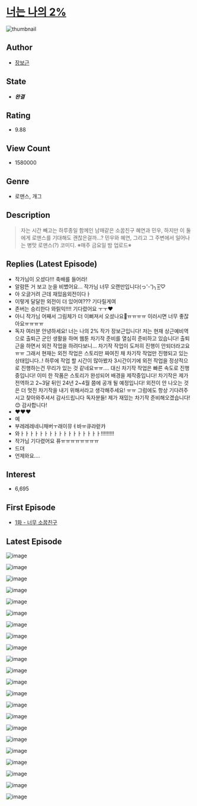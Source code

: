 # [너는 나의 2%](https://comic.naver.com/bestChallenge/list?titleId=772801)
![thumbnail](https://image-comic.pstatic.net/user_contents_data/challenge_comic/2021/05/14/258583/thumbnail_202x1644feb526e_3743_4f7e_858b_5ed0b5109c13_00004587.JPEG)

## Author
- [장보근](https://comic.naver.com/artistTitle?id=258583)

## State
- ***완결***

## Rating
- 9.88

## View Count
- 1580000

## Genre
- 로맨스, 개그

## Description
> 자는 시간 빼고는 하루종일 함께인 남매같은 소꿉친구 혜연과 민우, 하지만 이 둘에게 로맨스를 기대해도 괜찮은걸까...? 민우와 혜연, 그리고 그 주변에서 일어나는 병맛 로맨스(?) 코미디. ※매주 금요일 밤 업로드※

## Replies (Latest Episode)
- 작가님이 오셨다!!! 축배를 들어라!
- 알람뜬 거 보고 눈을 비볐어요... 작가님 너무 오랜만입니다(っ'-')╮=͟͟͞͞♡
- 아 오글거려 근데 재밌음외전이다ㅏ
- 이렇게 달달한 외전이 더 있어여??? 기다릴게여
- 존버는 승리한다 와릵익!!!! 기다렸어요 ㅜㅜ❤️
- 아니 작가님 어째서 그림체가 더 이뻐져서 오셨나요🥺ㅠㅠㅠㅠ 이러시면 너무 좋잖아요ㅠㅠㅠㅠ
- 독자 여러분 안녕하세요! 너는 나의 2% 작가 장보근입니다! 저는 현재 상근예비역으로 출퇴근 군인 생활을 하며 웹툰 차기작 준비를 열심히 준비하고 있습니다! 출퇴근을 하면서 외전 작업을 하려다보니... 차기작 작업이 도저히 진행이 안되더라고요 ㅠㅠ 그래서 현재는 외전 작업은 스토리만 짜여진 채 차기작 작업만 진행되고 있는 상태입니다..! 하루에 작업 할 시간이 많아봤자 3시간이기에 외전 작업을 정상적으로 진행하는건 무리가 있는 것 같네요ㅠㅠ.... 대신 차기작 작업은 빠른 속도로 진행중입니다! 이미 한 작품은 스토리가 완성되어 배경을 제작중입니다! 차기작은 제가 전역하고 2~3달 뒤인 24년 2~4월 쯤에 공개 될 예정입니다! 외전이 안 나오는 것은 더 멋진 차기작을 내기 위해서라고 생각해주세요! ㅠㅠ 그럼에도 항상 기다려주시고 찾아와주셔서 감사드립니다 독자분들! 제가 재밌는 차기작 준비해오겠습니다!😊 감사합니다!
- ❤️❤️❤️
- 예
- 부레레레네니채버ㅜ래이뮤ㅕ바ㅠ큐랴럳캬
- 와ㅏㅏㅏㅏㅏㅏㅏㅏㅏㅏㅏㅏㅏㅏㅏㅏㅏ!!!!!!!!!
- 작가님 기다렸어요 퓨ㅠㅠㅠㅠㅠㅠㅠㅠ
- 드뎌
- 언제와요....

## Interest
- 6,695

## First Episode
- [1화 - 너무 소꿉친구](https://comic.naver.com/bestChallenge/detail?titleId=772801&no=1)

## Latest Episode
![image](https://image-comic.pstatic.net/user_contents_data/challenge_comic/2022/10/10/258583/upload_3834925245133971812.jpeg)

![image](https://image-comic.pstatic.net/user_contents_data/challenge_comic/2022/10/10/258583/upload_7018356869075973734.jpeg)

![image](https://image-comic.pstatic.net/user_contents_data/challenge_comic/2022/10/10/258583/upload_7305509521838061670.jpeg)

![image](https://image-comic.pstatic.net/user_contents_data/challenge_comic/2022/10/10/258583/upload_3919311676089905209.jpeg)

![image](https://image-comic.pstatic.net/user_contents_data/challenge_comic/2022/10/10/258583/upload_7003998149130205285.jpeg)

![image](https://image-comic.pstatic.net/user_contents_data/challenge_comic/2022/10/10/258583/upload_3834923270268216119.jpeg)

![image](https://image-comic.pstatic.net/user_contents_data/challenge_comic/2022/10/10/258583/upload_3833796275178071095.jpeg)

![image](https://image-comic.pstatic.net/user_contents_data/challenge_comic/2022/10/10/258583/upload_3762534534338601776.jpeg)

![image](https://image-comic.pstatic.net/user_contents_data/challenge_comic/2022/10/10/258583/upload_7365131836998366260.jpeg)

![image](https://image-comic.pstatic.net/user_contents_data/challenge_comic/2022/10/10/258583/upload_3618418237285413433.jpeg)

![image](https://image-comic.pstatic.net/user_contents_data/challenge_comic/2022/10/10/258583/upload_3630798936658239793.jpeg)

![image](https://image-comic.pstatic.net/user_contents_data/challenge_comic/2022/10/10/258583/upload_3760560884324512610.jpeg)

![image](https://image-comic.pstatic.net/user_contents_data/challenge_comic/2022/10/10/258583/upload_7378077482611717988.jpeg)

![image](https://image-comic.pstatic.net/user_contents_data/challenge_comic/2022/10/10/258583/upload_7148954460111516984.jpeg)

![image](https://image-comic.pstatic.net/user_contents_data/challenge_comic/2022/10/10/258583/upload_4121419501918576994.jpeg)

![image](https://image-comic.pstatic.net/user_contents_data/challenge_comic/2022/10/10/258583/upload_3630800018235078448.jpeg)

![image](https://image-comic.pstatic.net/user_contents_data/challenge_comic/2022/10/10/258583/upload_3977353993645143907.jpeg)

![image](https://image-comic.pstatic.net/user_contents_data/challenge_comic/2022/10/10/258583/upload_7004843673568491568.jpeg)

![image](https://image-comic.pstatic.net/user_contents_data/challenge_comic/2022/10/10/258583/upload_3691092851442267494.jpeg)

![image](https://image-comic.pstatic.net/user_contents_data/challenge_comic/2022/10/10/258583/upload_7364341090502664803.jpeg)

![image](https://image-comic.pstatic.net/user_contents_data/challenge_comic/2022/10/10/258583/upload_7090410073674572385.jpeg)

![image](https://image-comic.pstatic.net/user_contents_data/challenge_comic/2022/10/10/258583/upload_3472666955221394230.jpeg)

